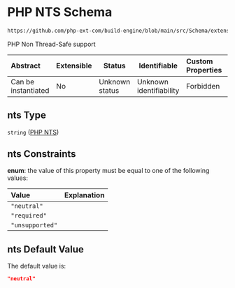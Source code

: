 # PHP NTS Schema

```txt
https://github.com/php-ext-com/build-engine/blob/main/src/Schema/extension.json#/properties/requirement/properties/nts
```

PHP Non Thread-Safe support


| Abstract            | Extensible | Status         | Identifiable            | Custom Properties | Additional Properties | Access Restrictions | Defined In                                                                     |
| :------------------ | ---------- | -------------- | ----------------------- | :---------------- | --------------------- | ------------------- | ------------------------------------------------------------------------------ |
| Can be instantiated | No         | Unknown status | Unknown identifiability | Forbidden         | Allowed               | none                | [extension.schema.json\*](../out/extension.schema.json "open original schema") |

## nts Type

`string` ([PHP NTS](extension-properties-php-requirements-properties-php-nts.md))

## nts Constraints

**enum**: the value of this property must be equal to one of the following values:

| Value           | Explanation |
| :-------------- | ----------- |
| `"neutral"`     |             |
| `"required"`    |             |
| `"unsupported"` |             |

## nts Default Value

The default value is:

```json
"neutral"
```
